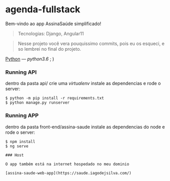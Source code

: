 # agenda-fullstack

Bem-vindo ao app AssinaSaúde simplificado!

> Tecnologias: Django, Angular11

> Nesse projeto você vera pouquissimo commits, pois eu os esqueci, e so lembrei no final do projeto.

[Python](https://python.org) — _python3.6_ ; )

### Running API

dentro da pasta api/ crie uma _virtualenv_ instale as dependencias e rode o server:

```console
$ python -m pip install -r requirements.txt
$ python manage.py runserver
```
### Running APP

dentro da pasta front-end/assina-saude instale as dependencias do node e rode o server:

```console
$ npm install
$ ng serve

### Host

O app também está na internet hospedado no meu dominio

[assina-saude-web-app](https://saude.iagodejsilva.com/)
